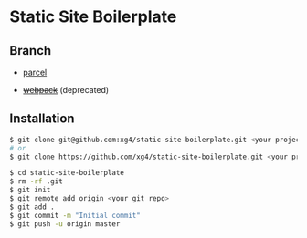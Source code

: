 # Static Site Boilerplate

## Branch

- [parcel](https://github.com/xg4/static-build-boilerplate)

- ~~[webpack](https://github.com/xg4/static-build-boilerplate/tree/webpack)~~ (deprecated)

## Installation

```bash
$ git clone git@github.com:xg4/static-site-boilerplate.git <your project name>
# or
$ git clone https://github.com/xg4/static-site-boilerplate.git <your project name>

$ cd static-site-boilerplate
$ rm -rf .git
$ git init
$ git remote add origin <your git repo>
$ git add .
$ git commit -m "Initial commit"
$ git push -u origin master
```
